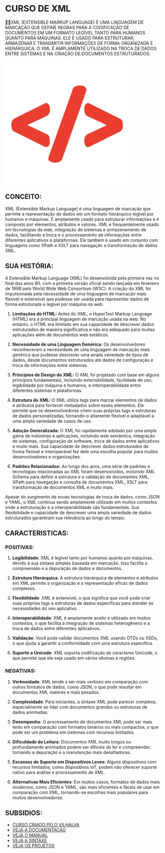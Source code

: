 # CURSO DE XML
👨‍⚖️XML (EXTENSIBLE MARKUP LANGUAGE) É UMA LINGUAGEM DE MARCAÇÃO QUE DEFINE REGRAS PARA A CODIFICAÇÃO DE DOCUMENTOS EM UM FORMATO LEGÍVEL TANTO PARA HUMANOS QUANTO PARA MÁQUINAS. ELE É USADO PARA ESTRUTURAR, ARMAZENAR E TRANSMITIR INFORMAÇÕES DE FORMA ORGANIZADA E HIERÁRQUICA. O XML É AMPLAMENTE UTILIZADO NA TROCA DE DADOS ENTRE SISTEMAS E NA CRIAÇÃO DE DOCUMENTOS ESTRUTURADOS.

<img src="FOTO.png" align="center" width="400"> <br>

## CONCEITO:
XML (Extensible Markup Language) é uma linguagem de marcação que permite a representação de dados em um formato hierárquico legível por humanos e máquinas. É amplamente usado para estruturar informações e é composto por elementos, atributos e valores. XML é frequentemente usado em tecnologias da web, integração de sistemas e armazenamento de dados, facilitando a troca e o processamento de informações entre diferentes aplicativos e plataformas. Ele também é usado em conjunto com linguagens como XPath e XSLT para navegação e transformação de dados XML.

## SUA HISTÓRIA:
A Extensible Markup Language (XML) foi desenvolvida pela primeira vez no final dos anos 90, com a primeira versão oficial sendo lançada em fevereiro de 1998 pelo World Wide Web Consortium (W3C). A criação do XML foi impulsionada pela necessidade de uma linguagem de marcação mais flexível e extensível que pudesse ser usada para representar dados de forma estruturada e legível por máquina na web.

1. **Limitações do HTML:** Antes do XML, o HyperText Markup Language (HTML) era a principal linguagem de marcação usada na web. No entanto, o HTML era limitado em sua capacidade de descrever dados estruturados de maneira significativa e não era adequado para muitas aplicações além de documentos web estáticos.

2. **Necessidade de uma Linguagem Genérica:** Os desenvolvedores reconheceram a necessidade de uma linguagem de marcação mais genérica que pudesse descrever uma ampla variedade de tipos de dados, desde documentos estruturados até dados de configuração e troca de informações entre sistemas.

3. **Princípios de Design do XML:** O XML foi projetado com base em alguns princípios fundamentais, incluindo extensibilidade, facilidade de uso, legibilidade por máquina e humanos, e interoperabilidade entre diferentes sistemas e plataformas.

4. **Estrutura do XML:** O XML utiliza tags para marcar elementos de dados e atributos para fornecer metadados sobre esses elementos. Ele permite que os desenvolvedores criem suas próprias tags e estruturas de dados personalizadas, tornando-o altamente flexível e adaptável a uma ampla variedade de casos de uso.

5. **Adoção Generalizada:** O XML foi rapidamente adotado por uma ampla gama de indústrias e aplicações, incluindo web semântica, integração de sistemas, configuração de software, troca de dados entre aplicativos e muito mais. Sua capacidade de descrever dados estruturados de forma flexível e interoperável fez dele uma escolha popular para muitos desenvolvedores e organizações.

6. **Padrões Relacionados:** Ao longo dos anos, uma série de padrões e tecnologias relacionadas ao XML foram desenvolvidos, incluindo XML Schema para definir a estrutura e a validação de documentos XML, XPath para navegação e consulta de documentos XML, XSLT para transformação de documentos XML e muito mais.

Apesar do surgimento de novas tecnologias de troca de dados, como JSON e YAML, o XML continua sendo amplamente utilizado em muitos contextos onde a estruturação e a interoperabilidade são fundamentais. Sua flexibilidade e capacidade de descrever uma ampla variedade de dados estruturados garantiram sua relevância ao longo do tempo.

## CARACTERISTICAS:
### POSITIVAS:
1. **Legibilidade**: XML é legível tanto por humanos quanto por máquinas, devido à sua sintaxe simples baseada em marcação. Isso facilita a compreensão e a depuração de dados e documentos.

2. **Estrutura Hierárquica**: A estrutura hierárquica de elementos e atributos em XML permite a organização e a representação eficaz de dados complexos.

3. **Flexibilidade**: XML é extensível, o que significa que você pode criar suas próprias tags e estruturas de dados específicas para atender às necessidades do seu aplicativo.

4. **Interoperabilidade**: XML é amplamente aceito e utilizado em muitos contextos, o que facilita a integração de sistemas heterogêneos e a troca de dados entre diferentes aplicativos.

5. **Validação**: Você pode validar documentos XML usando DTDs ou XSDs, o que ajuda a garantir a conformidade com uma estrutura específica.

6. **Suporte a Unicode**: XML suporta codificação de caracteres Unicode, o que permite que ele seja usado em vários idiomas e regiões.

### NEGATIVAS:
1. **Verbosidade**: XML tende a ser mais verboso em comparação com outros formatos de dados, como JSON, o que pode resultar em documentos XML maiores e mais pesados.

2. **Complexidade**: Para iniciantes, a sintaxe XML pode parecer complexa, especialmente ao lidar com documentos grandes ou estruturas de dados aninhadas.

3. **Desempenho**: O processamento de documentos XML pode ser mais lento em comparação com formatos binários ou mais compactos, o que pode ser um problema em sistemas com recursos limitados.

4. **Dificuldade de Leitura**: Documentos XML muito longos ou profundamente aninhados podem ser difíceis de ler e compreender, tornando a depuração e a manutenção mais desafiadoras.

5. **Escassez de Suporte em Dispositivos Leves**: Alguns dispositivos com recursos limitados, como dispositivos IoT, podem não oferecer suporte nativo para análise e processamento de XML.

6. **Alternativas Mais Eficientes**: Em muitos casos, formatos de dados mais modernos, como JSON e YAML, são mais eficientes e fáceis de usar em comparação com XML, tornando-se escolhas mais populares para muitos desenvolvedores.

## SUBSIDIOS:
- [CURSO CRIADO PELO VILHALVA](https://github.com/VILHALVA)
- [VEJA A DOCUMENTAÇÃO](https://www.w3schools.com/xml/xml_whatis.asp)
- [VEJA O MANUAL](./MANUAL.md)
- [VEJA A SINTAXE](./SINTAXE.md)
- [VEJA OS PROJETOS](https://github.com/VILHALVA?tab=repositories&q=topic:XML)

